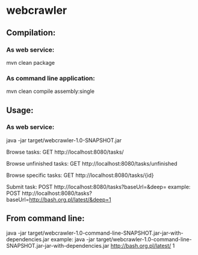 # webcrawler

## Compilation: 
### As web service: 
mvn clean package
### As command line application:
mvn clean compile assembly:single

## Usage: 
### As web service: 
java -jar target/webcrawler-1.0-SNAPSHOT.jar 

Browse tasks: 
GET http://localhost:8080/tasks/

Browse unfinished tasks: 
GET http://localhost:8080/tasks/unfinished

Browse specific tasks: 
GET http://localhost:8080/tasks/{id}

Submit task: 
POST http://localhost:8080/tasks?baseUrl=<URL>&deep=<DEEP> 
example: 
POST http://localhost:8080/tasks?baseUrl=http://bash.org.pl/latest/&deep=1

## From command line:
java -jar target/webcrawler-1.0-command-line-SNAPSHOT.jar-jar-with-dependencies.jar <URL> <DEEP>
example: 
java -jar target/webcrawler-1.0-command-line-SNAPSHOT.jar-jar-with-dependencies.jar http://bash.org.pl/latest/ 1
